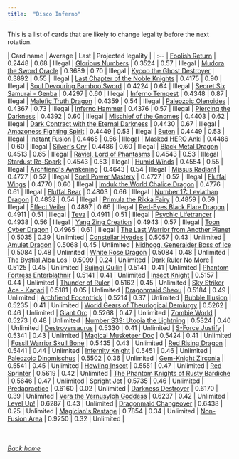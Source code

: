 ```yaml
---
title:  "Disco Inferno"
---
```


This is a list of cards that are likely to change legality before the next rotation.

| Card name | Average | Last | Projected legality |
| :-- |
[Foolish Return](https://db.ygoprodeck.com/card/?search=Foolish%20Return) | 0.2448 | 0.68 | Illegal |
[Glorious Numbers](https://db.ygoprodeck.com/card/?search=Glorious%20Numbers) | 0.3524 | 0.57 | Illegal |
[Mudora the Sword Oracle](https://db.ygoprodeck.com/card/?search=Mudora%20the%20Sword%20Oracle) | 0.3689 | 0.70 | Illegal |
[Kycoo the Ghost Destroyer](https://db.ygoprodeck.com/card/?search=Kycoo%20the%20Ghost%20Destroyer) | 0.3892 | 0.55 | Illegal |
[Last Chapter of the Noble Knights](https://db.ygoprodeck.com/card/?search=Last%20Chapter%20of%20the%20Noble%20Knights) | 0.4175 | 0.90 | Illegal |
[Soul Devouring Bamboo Sword](https://db.ygoprodeck.com/card/?search=Soul%20Devouring%20Bamboo%20Sword) | 0.4224 | 0.64 | Illegal |
[Secret Six Samurai - Genba](https://db.ygoprodeck.com/card/?search=Secret%20Six%20Samurai%20-%20Genba) | 0.4297 | 0.60 | Illegal |
[Inferno Tempest](https://db.ygoprodeck.com/card/?search=Inferno%20Tempest) | 0.4348 | 0.87 | Illegal |
[Malefic Truth Dragon](https://db.ygoprodeck.com/card/?search=Malefic%20Truth%20Dragon) | 0.4359 | 0.54 | Illegal |
[Paleozoic Olenoides](https://db.ygoprodeck.com/card/?search=Paleozoic%20Olenoides) | 0.4367 | 0.73 | Illegal |
[Inferno Hammer](https://db.ygoprodeck.com/card/?search=Inferno%20Hammer) | 0.4376 | 0.57 | Illegal |
[Piercing the Darkness](https://db.ygoprodeck.com/card/?search=Piercing%20the%20Darkness) | 0.4392 | 0.60 | Illegal |
[Mischief of the Gnomes](https://db.ygoprodeck.com/card/?search=Mischief%20of%20the%20Gnomes) | 0.4403 | 0.62 | Illegal |
[Dark Contract with the Eternal Darkness](https://db.ygoprodeck.com/card/?search=Dark%20Contract%20with%20the%20Eternal%20Darkness) | 0.4430 | 0.67 | Illegal |
[Amazoness Fighting Spirit](https://db.ygoprodeck.com/card/?search=Amazoness%20Fighting%20Spirit) | 0.4449 | 0.53 | Illegal |
[Buten](https://db.ygoprodeck.com/card/?search=Buten) | 0.4449 | 0.53 | Illegal |
[Instant Fusion](https://db.ygoprodeck.com/card/?search=Instant%20Fusion) | 0.4465 | 0.56 | Illegal |
[Masked HERO Anki](https://db.ygoprodeck.com/card/?search=Masked%20HERO%20Anki) | 0.4486 | 0.60 | Illegal |
[Silver's Cry](https://db.ygoprodeck.com/card/?search=Silver's%20Cry) | 0.4486 | 0.60 | Illegal |
[Black Metal Dragon](https://db.ygoprodeck.com/card/?search=Black%20Metal%20Dragon) | 0.4513 | 0.65 | Illegal |
[Raviel, Lord of Phantasms](https://db.ygoprodeck.com/card/?search=Raviel,%20Lord%20of%20Phantasms) | 0.4543 | 0.53 | Illegal |
[Stardust Re-Spark](https://db.ygoprodeck.com/card/?search=Stardust%20Re-Spark) | 0.4543 | 0.53 | Illegal |
[Humid Winds](https://db.ygoprodeck.com/card/?search=Humid%20Winds) | 0.4554 | 0.55 | Illegal |
[Archfiend's Awakening](https://db.ygoprodeck.com/card/?search=Archfiend's%20Awakening) | 0.4643 | 0.54 | Illegal |
[Missus Radiant](https://db.ygoprodeck.com/card/?search=Missus%20Radiant) | 0.4727 | 0.52 | Illegal |
[Spell Power Mastery](https://db.ygoprodeck.com/card/?search=Spell%20Power%20Mastery) | 0.4727 | 0.52 | Illegal |
[Fluffal Wings](https://db.ygoprodeck.com/card/?search=Fluffal%20Wings) | 0.4770 | 0.60 | Illegal |
[Imduk the World Chalice Dragon](https://db.ygoprodeck.com/card/?search=Imduk%20the%20World%20Chalice%20Dragon) | 0.4776 | 0.61 | Illegal |
[Fluffal Bear](https://db.ygoprodeck.com/card/?search=Fluffal%20Bear) | 0.4803 | 0.66 | Illegal |
[Number 17: Leviathan Dragon](https://db.ygoprodeck.com/card/?search=Number%2017:%20Leviathan%20Dragon) | 0.4832 | 0.54 | Illegal |
[Primula the Rikka Fairy](https://db.ygoprodeck.com/card/?search=Primula%20the%20Rikka%20Fairy) | 0.4859 | 0.59 | Illegal |
[Effect Veiler](https://db.ygoprodeck.com/card/?search=Effect%20Veiler) | 0.4897 | 0.66 | Illegal |
[Red-Eyes Black Flare Dragon](https://db.ygoprodeck.com/card/?search=Red-Eyes%20Black%20Flare%20Dragon) | 0.4911 | 0.51 | Illegal |
[Teva](https://db.ygoprodeck.com/card/?search=Teva) | 0.4911 | 0.51 | Illegal |
[Psychic Lifetrancer](https://db.ygoprodeck.com/card/?search=Psychic%20Lifetrancer) | 0.4938 | 0.56 | Illegal |
[Yang Zing Creation](https://db.ygoprodeck.com/card/?search=Yang%20Zing%20Creation) | 0.4943 | 0.57 | Illegal |
[Toon Cyber Dragon](https://db.ygoprodeck.com/card/?search=Toon%20Cyber%20Dragon) | 0.4965 | 0.61 | Illegal |
[The Last Warrior from Another Planet](https://db.ygoprodeck.com/card/?search=The%20Last%20Warrior%20from%20Another%20Planet) | 0.5035 | 0.39 | Unlimited |
[Constellar Hyades](https://db.ygoprodeck.com/card/?search=Constellar%20Hyades) | 0.5057 | 0.43 | Unlimited |
[Amulet Dragon](https://db.ygoprodeck.com/card/?search=Amulet%20Dragon) | 0.5068 | 0.45 | Unlimited |
[Nidhogg, Generaider Boss of Ice](https://db.ygoprodeck.com/card/?search=Nidhogg,%20Generaider%20Boss%20of%20Ice) | 0.5084 | 0.48 | Unlimited |
[White Rose Dragon](https://db.ygoprodeck.com/card/?search=White%20Rose%20Dragon) | 0.5084 | 0.48 | Unlimited |
[The Bystial Alba Los](https://db.ygoprodeck.com/card/?search=The%20Bystial%20Alba%20Los) | 0.5099 | 0.24 | Unlimited |
[Dark Ruler No More](https://db.ygoprodeck.com/card/?search=Dark%20Ruler%20No%20More) | 0.5125 | 0.45 | Unlimited |
[Bujingi Quilin](https://db.ygoprodeck.com/card/?search=Bujingi%20Quilin) | 0.5141 | 0.41 | Unlimited |
[Phantom Fortress Enterblathnir](https://db.ygoprodeck.com/card/?search=Phantom%20Fortress%20Enterblathnir) | 0.5141 | 0.41 | Unlimited |
[Insect Knight](https://db.ygoprodeck.com/card/?search=Insect%20Knight) | 0.5157 | 0.44 | Unlimited |
[Thunder of Ruler](https://db.ygoprodeck.com/card/?search=Thunder%20of%20Ruler) | 0.5162 | 0.45 | Unlimited |
[Sky Striker Ace - Kagari](https://db.ygoprodeck.com/card/?search=Sky%20Striker%20Ace%20-%20Kagari) | 0.5181 | 0.05 | Unlimited |
[Dragonmaid Sheou](https://db.ygoprodeck.com/card/?search=Dragonmaid%20Sheou) | 0.5184 | 0.49 | Unlimited |
[Archfiend Eccentrick](https://db.ygoprodeck.com/card/?search=Archfiend%20Eccentrick) | 0.5214 | 0.37 | Unlimited |
[Bubble Illusion](https://db.ygoprodeck.com/card/?search=Bubble%20Illusion) | 0.5235 | 0.41 | Unlimited |
[World Gears of Theurlogical Demiurgy](https://db.ygoprodeck.com/card/?search=World%20Gears%20of%20Theurlogical%20Demiurgy) | 0.5262 | 0.46 | Unlimited |
[Giant Orc](https://db.ygoprodeck.com/card/?search=Giant%20Orc) | 0.5268 | 0.47 | Unlimited |
[Zombie World](https://db.ygoprodeck.com/card/?search=Zombie%20World) | 0.5273 | 0.48 | Unlimited |
[Number S39: Utopia the Lightning](https://db.ygoprodeck.com/card/?search=Number%20S39:%20Utopia%20the%20Lightning) | 0.5324 | 0.40 | Unlimited |
[Destroyersaurus](https://db.ygoprodeck.com/card/?search=Destroyersaurus) | 0.5330 | 0.41 | Unlimited |
[S-Force Justify](https://db.ygoprodeck.com/card/?search=S-Force%20Justify) | 0.5341 | 0.43 | Unlimited |
[Magical Musketeer Doc](https://db.ygoprodeck.com/card/?search=Magical%20Musketeer%20Doc) | 0.5424 | 0.41 | Unlimited |
[Fossil Warrior Skull Bone](https://db.ygoprodeck.com/card/?search=Fossil%20Warrior%20Skull%20Bone) | 0.5435 | 0.43 | Unlimited |
[Red Rising Dragon](https://db.ygoprodeck.com/card/?search=Red%20Rising%20Dragon) | 0.5441 | 0.44 | Unlimited |
[Infernity Knight](https://db.ygoprodeck.com/card/?search=Infernity%20Knight) | 0.5451 | 0.46 | Unlimited |
[Paleozoic Dinomischus](https://db.ygoprodeck.com/card/?search=Paleozoic%20Dinomischus) | 0.5502 | 0.36 | Unlimited |
[Gem-Knight Zirconia](https://db.ygoprodeck.com/card/?search=Gem-Knight%20Zirconia) | 0.5541 | 0.45 | Unlimited |
[Howling Insect](https://db.ygoprodeck.com/card/?search=Howling%20Insect) | 0.5551 | 0.47 | Unlimited |
[Red Sprinter](https://db.ygoprodeck.com/card/?search=Red%20Sprinter) | 0.5619 | 0.42 | Unlimited |
[The Phantom Knights of Rusty Bardiche](https://db.ygoprodeck.com/card/?search=The%20Phantom%20Knights%20of%20Rusty%20Bardiche) | 0.5646 | 0.47 | Unlimited |
[Spright Jet](https://db.ygoprodeck.com/card/?search=Spright%20Jet) | 0.5735 | 0.46 | Unlimited |
[Predapractice](https://db.ygoprodeck.com/card/?search=Predapractice) | 0.6160 | 0.02 | Unlimited |
[Darkness Destroyer](https://db.ygoprodeck.com/card/?search=Darkness%20Destroyer) | 0.6170 | 0.39 | Unlimited |
[Vera the Vernusylph Goddess](https://db.ygoprodeck.com/card/?search=Vera%20the%20Vernusylph%20Goddess) | 0.6237 | 0.42 | Unlimited |
[Level Up!](https://db.ygoprodeck.com/card/?search=Level%20Up!) | 0.6287 | 0.43 | Unlimited |
[Dragonmaid Changeover](https://db.ygoprodeck.com/card/?search=Dragonmaid%20Changeover) | 0.6438 | 0.25 | Unlimited |
[Magician's Restage](https://db.ygoprodeck.com/card/?search=Magician's%20Restage) | 0.7854 | 0.34 | Unlimited |
[Non-Fusion Area](https://db.ygoprodeck.com/card/?search=Non-Fusion%20Area) | 0.9250 | 0.32 | Unlimited |

<br>

###### [Back home](index)